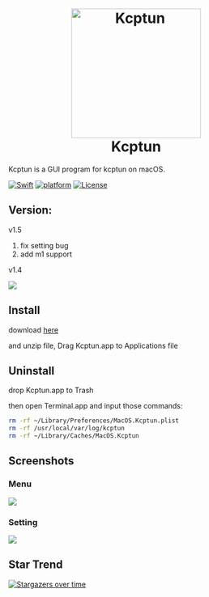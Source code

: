 <h1 align="center">
  <img src="https://github.com/paradiseduo/Kcptun/blob/master/img/icon.png" alt="Kcptun" width="256">
  <br>
  Kcptun
  <br>
</h1>


Kcptun is a GUI program for kcptun on macOS.

[![Swift](https://img.shields.io/badge/swift-5.2-orange.svg)](https://swift.org/)
[![platform](https://img.shields.io/badge/platform-macOS-green.svg)](https://github.com/MobSF/Mobile-Security-Framework-MobSF/)
[![License](https://img.shields.io/:license-GPL--3.0--only-blue.svg)](https://www.gnu.org/licenses/gpl-3.0.html)

## Version:
v1.5
1. fix setting bug
2. add m1 support

v1.4

![](https://github.com/paradiseduo/Kcptun/blob/master/img/version.png)



## Install
download [here](https://github.com/paradiseduo/Kcptun/releases)

and unzip file, Drag Kcptun.app to Applications file

## Uninstall
drop Kcptun.app to Trash

then open Terminal.app and input those commands:
```bash
rm -rf ~/Library/Preferences/MacOS.Kcptun.plist
rm -rf /usr/local/var/log/kcptun
rm -rf ~/Library/Caches/MacOS.Kcptun
```

## Screenshots

### Menu
![](https://github.com/paradiseduo/Kcptun/blob/master/img/menu.png)

### Setting
![](https://github.com/paradiseduo/Kcptun/blob/master/img/setting.png)

## Star Trend
[![Stargazers over time](https://starchart.cc/paradiseduo/Kcptun.svg)](https://starchart.cc/paradiseduo/Kcptun)
